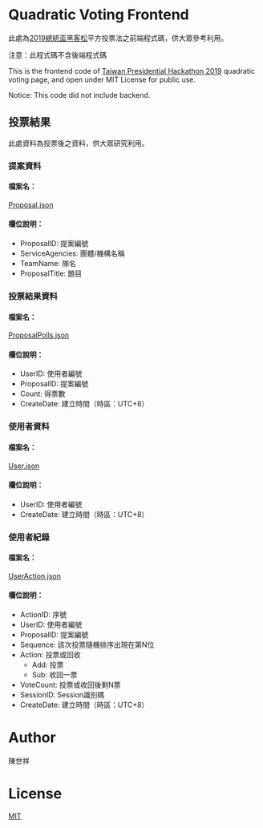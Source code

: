 # Quadratic Voting Frontend

此處為[2019總統盃黑客松](https://presidential-hackathon.taiwan.gov.tw/)平方投票法之前端程式碼，供大眾參考利用。

注意：此程式碼不含後端程式碼

This is the frontend code of [Taiwan Presidential Hackathon 2019](https://presidential-hackathon.taiwan.gov.tw/en/Default.aspx) quadratic voting page, and open under MIT License for public use.

Notice: This code did not include backend.

## 投票結果

此處資料為投票後之資料，供大眾研究利用。

### 提案資料

#### 檔案名：

[Proposal.json](data/Proposal.json)

#### 欄位說明：

- ProposalID: 提案編號
- ServiceAgencies: 團體/機構名稱
- TeamName: 隊名
- ProposalTitle: 題目

### 投票結果資料

#### 檔案名：

[ProposalPolls.json](data/ProposalPolls.json)

#### 欄位說明：

- UserID: 使用者編號
- ProposalID: 提案編號
- Count: 得票數
- CreateDate: 建立時間（時區：UTC+8）

### 使用者資料

#### 檔案名：

[User.json](data/User.json)

#### 欄位說明：

- UserID: 使用者編號
- CreateDate: 建立時間（時區：UTC+8）

### 使用者紀錄

#### 檔案名：

[UserAction.json](data/UserAction.json)

#### 欄位說明：

- ActionID: 序號
- UserID: 使用者編號
- ProposalID: 提案編號
- Sequence: 該次投票隨機排序出現在第N位
- Action: 投票或回收
  - Add: 投票
  - Sub: 收回一票
- VoteCount: 投票或收回後剩N票
- SessionID: Session識別碼
- CreateDate: 建立時間（時區：UTC+8）

# Author

陳世祥

# License

[MIT](License)

